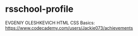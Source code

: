 # rsschool-profile
EVGENIY OLESHKEVICH
HTML CSS Basics: https://www.codecademy.com/users/Jackie073/achievements
